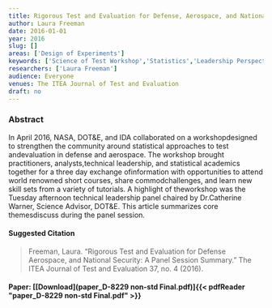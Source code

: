 ```yaml
---
title: Rigorous Test and Evaluation for Defense, Aerospace, and National Security
author: Laura Freeman
date: 2016-01-01
year: 2016
slug: []
areas: ['Design of Experiments']
keywords: ['Science of Test Workshop','Statistics','Leadership Perspective']
researchers: ['Laura Freeman']
audience: Everyone
venues: The ITEA Journal of Test and Evaluation
draft: no
---
```




### Abstract
In April 2016, NASA, DOT&E, and IDA collaborated on a workshopdesigned to strengthen the community around statistical approaches to test andevaluation in defense and aerospace. The workshop brought practitioners, analysts,technical leadership, and statistical academics together for a three day exchange ofinformation with opportunities to attend world renowned short courses, share commodchallenges, and learn new skill sets from a variety of tutorials. A highlight of theworkshop was the Tuesday afternoon technical leadership panel chaired by Dr.Catherine Warner, Science Advisor, DOT&E. This article summarizes core themesdiscuss during the panel session.

#### Suggested Citation
> Freeman, Laura. “Rigorous Test and Evaluation for Defense Aerospace, and National Security: A Panel Session Summary.” The ITEA Journal of Test and Evaluation 37, no. 4 (2016).



#### Paper: [[Download](paper_D-8229 non-std Final.pdf)]{{< pdfReader "paper_D-8229 non-std Final.pdf" >}}


